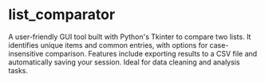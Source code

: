 # list_comparator
A user-friendly GUI tool built with Python's Tkinter to compare two lists. It identifies unique items and common entries, with options for case-insensitive comparison. Features include exporting results to a CSV file and automatically saving your session. Ideal for data cleaning and analysis tasks.
